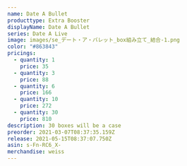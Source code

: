 ```yaml
---
name: Date A Bullet
producttype: Extra Booster
displayName: Date A Bullet
series: Date A Live
image: images/se_デート・ア・バレット_box組み立て_結合-1.png
color: "#863843"
pricings:
  - quantity: 1
    price: 35
  - quantity: 3
    price: 88
  - quantity: 6
    price: 166
  - quantity: 10
    price: 272
  - quantity: 30
    price: 810
description: 30 boxes will be a case
preorder: 2021-03-07T08:37:35.159Z
release: 2021-05-15T08:37:07.750Z
asin: s-Fn-RC6_X-
merchandise: weiss
---
```

